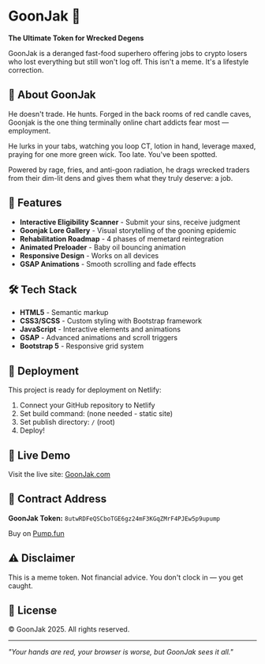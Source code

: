 # GoonJak 🍟

**The Ultimate Token for Wrecked Degens**

GoonJak is a deranged fast-food superhero offering jobs to crypto losers who lost everything but still won't log off. This isn't a meme. It's a lifestyle correction.

## 🚨 About GoonJak

He doesn't trade. He hunts. Forged in the back rooms of red candle caves, Goonjak is the one thing terminally online chart addicts fear most — employment.

He lurks in your tabs, watching you loop CT, lotion in hand, leverage maxed, praying for one more green wick. Too late. You've been spotted.

Powered by rage, fries, and anti-goon radiation, he drags wrecked traders from their dim-lit dens and gives them what they truly deserve: a job.

## 🎯 Features

- **Interactive Eligibility Scanner** - Submit your sins, receive judgment
- **Goonjak Lore Gallery** - Visual storytelling of the gooning epidemic
- **Rehabilitation Roadmap** - 4 phases of memetard reintegration
- **Animated Preloader** - Baby oil bouncing animation
- **Responsive Design** - Works on all devices
- **GSAP Animations** - Smooth scrolling and fade effects

## 🛠️ Tech Stack

- **HTML5** - Semantic markup
- **CSS3/SCSS** - Custom styling with Bootstrap framework
- **JavaScript** - Interactive elements and animations
- **GSAP** - Advanced animations and scroll triggers
- **Bootstrap 5** - Responsive grid system

## 🚀 Deployment

This project is ready for deployment on Netlify:

1. Connect your GitHub repository to Netlify
2. Set build command: (none needed - static site)
3. Set publish directory: `/` (root)
4. Deploy!

## 📱 Live Demo

Visit the live site: [GoonJak.com](https://goonjak.netlify.app)

## 🎨 Contract Address

**GoonJak Token:** `8utwRDFeQSCboTGE6gz24mF3KGqZMrF4PJEw5p9upump`

Buy on [Pump.fun](https://pump.fun/coin/8utwRDFeQSCboTGE6gz24mF3KGqZMrF4PJEw5p9upump)

## ⚠️ Disclaimer

This is a meme token. Not financial advice. You don't clock in — you get caught.

## 📄 License

© GoonJak 2025. All rights reserved.

---

*"Your hands are red, your browser is worse, but GoonJak sees it all."*
